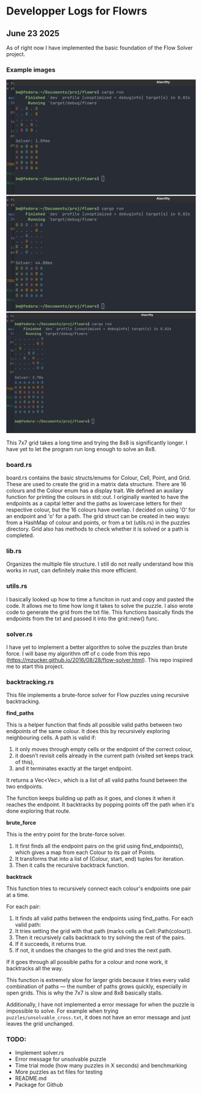 # Developper Logs for Flowrs

## June 23 2025

As of right now I have implemented the basic foundation of the Flow Solver project.

### Example images

![5x5](pictures/5x5_bf.png)
![6x6](pictures/6x6_bf.png)
![7x7](pictures/7x7_bf.png)

This 7x7 grid takes a long time and trying the 8x8 is significantly longer. I have yet to let the program run long enough to solve an 8x8.

### board.rs

board.rs contains the basic structs/enums for Colour, Cell, Point, and Grid. These are used to create the grid in a matrix data structure. There are 16 colours and the Colour enum has a display trait. We defined an auxilary function for printing the colours in std::out. I originally wanted to have the endpoints as a capital letter and the paths as lowercase letters for their respective colour, but the 16 colours have overlap. I decided on using 'O' for an endpoint and 'o' for a path. The grid struct can be created in two ways: from a HashMap of colour and points, or from a txt (utils.rs) in the puzzles directory. Grid also has methods to check whether it is solved or a path is completed.

### lib.rs
Organizes the multiple file structure. I still do not really understand how this works in rust, can definitely make this more efficient.

### utils.rs
I basically looked up how to time a funciton in rust and copy and pasted the code. It allows me to time how long it takes to solve the puzzle. I also wrote code to generate the grid from the txt file. This functions basically finds the endpoints from the txt and passed it into the grid::new() func.

### solver.rs
I have yet to implement a better algorithm to solve the puzzles than brute force. I will base my algorithm off of c code from this repo (https://mzucker.github.io/2016/08/28/flow-solver.html). This repo inspired me to start this project.

### backtracking.rs
This file implements a brute-force solver for Flow puzzles using recursive backtracking.

**find_paths**

This is a helper function that finds all possible valid paths between two endpoints of the same colour. It does this by recursively exploring neighbouring cells. A path is valid if:
1. it only moves through empty cells or the endpoint of the correct colour,
2. it doesn’t revisit cells already in the current path (visited set keeps track of this),
3. and it terminates exactly at the target endpoint.

It returns a Vec<Vec<Point>>, which is a list of all valid paths found between the two endpoints.

The function keeps building up path as it goes, and clones it when it reaches the endpoint. It backtracks by popping points off the path when it's done exploring that route.

**brute_force**

This is the entry point for the brute-force solver.
1. It first finds all the endpoint pairs on the grid using find_endpoints(), which gives a map from each Colour to its pair of Points.
2. It transforms that into a list of (Colour, start, end) tuples for iteration.
3. Then it calls the recursive backtrack function.

**backtrack**

This function tries to recursively connect each colour's endpoints one pair at a time.

For each pair:
1. It finds all valid paths between the endpoints using find_paths.
For each valid path:
1. It tries setting the grid with that path (marks cells as Cell::Path(colour)).
2. Then it recursively calls backtrack to try solving the rest of the pairs.
3. If it succeeds, it returns true.
4. If not, it undoes the changes to the grid and tries the next path.

If it goes through all possible paths for a colour and none work, it backtracks all the way.

This function is extremely slow for larger grids because it tries every valid combination of paths — the number of paths grows quickly, especially in open grids. This is why the 7x7 is slow and 8x8 basically stalls.

Additionally, I have not implemented a error message for when the puzzle is impossible to solve. For example when trying `puzzles/unsolvable_cross.txt`, it does not have an error message and just leaves the grid unchanged.

### TODO:
- Implement solver.rs
- Error message for unsolvable puzzle
- Time trial mode (how many puzzles in X seconds) and benchmarking
- More puzzles as txt files for testing
- README.md
- Package for Github